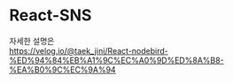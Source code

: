 # React-SNS
 
 
자세한 설명은  
https://velog.io/@taek_jini/React-nodebird-%ED%94%84%EB%A1%9C%EC%A0%9D%ED%8A%B8-%EA%B0%9C%EC%9A%94
